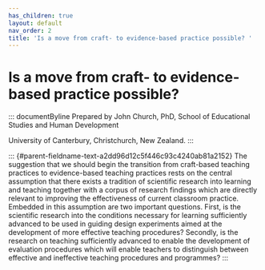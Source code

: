 ```yaml
---
has_children: true
layout: default
nav_order: 2
title: 'Is a move from craft- to evidence-based practice possible? '
---
```

# Is a move from craft- to evidence-based practice possible? 


::: documentByline
Prepared by John Church, PhD, School of Educational Studies and Human
Development

University of Canterbury, Christchurch, New Zealand.
:::

::: {#parent-fieldname-text-a2dd96d12c5f446c93c4240ab81a2152}
The suggestion that we should begin the transition from craft-based
teaching practices to evidence-based teaching practices rests on the
central assumption that there exists a tradition of scientific research
into learning and teaching together with a corpus of research findings
which are directly relevant to improving the effectiveness of current
classroom practice. Embedded in this assumption are two important
questions. First, is the scientific research into the conditions
necessary for learning sufficiently advanced to be used in guiding
design experiments aimed at the development of more effective teaching
procedures? Secondly, is the research on teaching sufficiently advanced
to enable the development of evaluation procedures which will enable
teachers to distinguish between effective and ineffective teaching
procedures and programmes?
:::
